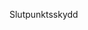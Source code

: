 <Token xmlns:xlink="http://www.w3.org/1999/xlink">Slutpunktsskydd</Token>

<!--HONumber=May16_HO2-->


